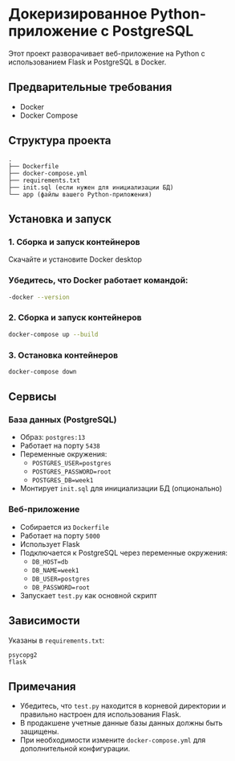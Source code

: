 # Докеризированное Python-приложение с PostgreSQL

Этот проект разворачивает веб-приложение на Python с использованием Flask и PostgreSQL в Docker.

## Предварительные требования
- Docker
- Docker Compose

## Структура проекта
```
.
├── Dockerfile
├── docker-compose.yml
├── requirements.txt
├── init.sql (если нужен для инициализации БД)
└── app (файлы вашего Python-приложения)
```

## Установка и запуск

### 1. Сборка и запуск контейнеров
Скачайте и установите Docker desktop

### Убедитесь, что Docker работает командой:
```sh
-docker --version
```

### 2. Сборка и запуск контейнеров
```sh
docker-compose up --build
```

### 3. Остановка контейнеров
```sh
docker-compose down
```

## Сервисы
### База данных (PostgreSQL)
- Образ: `postgres:13`
- Работает на порту `5438`
- Переменные окружения:
  - `POSTGRES_USER=postgres`
  - `POSTGRES_PASSWORD=root`
  - `POSTGRES_DB=week1`
- Монтирует `init.sql` для инициализации БД (опционально)

### Веб-приложение
- Собирается из `Dockerfile`
- Работает на порту `5000`
- Использует Flask
- Подключается к PostgreSQL через переменные окружения:
  - `DB_HOST=db`
  - `DB_NAME=week1`
  - `DB_USER=postgres`
  - `DB_PASSWORD=root`
- Запускает `test.py` как основной скрипт

## Зависимости
Указаны в `requirements.txt`:
```
psycopg2
flask
```

## Примечания
- Убедитесь, что `test.py` находится в корневой директории и правильно настроен для использования Flask.
- В продакшене учетные данные базы данных должны быть защищены.
- При необходимости измените `docker-compose.yml` для дополнительной конфигурации.
